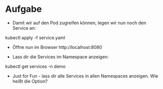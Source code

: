 # Aufgabe

* Damit wir auf den Pod zugreifen können, legen wir nun noch den Service an:

kubectl apply -f service.yaml

* Öffne nun im Browser http://localhost:8080

* Lass dir die Services im Namespace anzeigen:

kubectl get services -n demo

* Just for Fun - lass dir alle Services in allen Namespaces anzeigen. Wie heißt die Option?